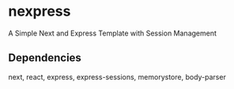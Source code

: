 # nexpress
A Simple Next and Express Template with Session Management

## Dependencies
next, react, express, express-sessions, memorystore, body-parser
